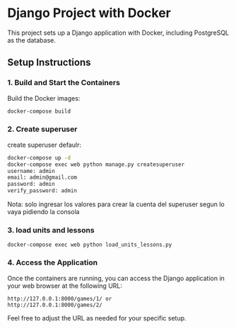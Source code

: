 # Django Project with Docker

This project sets up a Django application with Docker, including PostgreSQL as the database.

## Setup Instructions

### 1. Build and Start the Containers

Build the Docker images:

```sh
docker-compose build
```

### 2. Create superuser

create superuser defaulr:

```sh
docker-compose up -d
docker-compose exec web python manage.py createsuperuser
username: admin
email: admin@gmail.com
password: admin
verify_password: admin

```
Nota: solo ingresar los valores para crear la cuenta del superuser segun lo vaya pidiendo la consola

### 3. load units and lessons

```
docker-compose exec web python load_units_lessons.py
```
### 4. Access the Application

Once the containers are running, you can access the Django application in your web browser at the following URL:

```
http://127.0.0.1:8000/games/1/ or
http://127.0.0.1:8000/games/2/
```

Feel free to adjust the URL as needed for your specific setup.